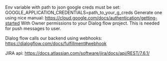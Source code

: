 
Env variable with path to json google creds must be set: 
GOOGLE_APPLICATION_CREDENTIALS=path_to_your_g_creds
Generate one using nice manual: https://cloud.google.com/docs/authentication/getting-started
With Owner permissions to your Dialog flow project. This is needed for push messages to user.


Dialog flow calls our backend using webhooks:
https://dialogflow.com/docs/fulfillment#webhook



JIRA api:
https://docs.atlassian.com/software/jira/docs/api/REST/7.6.1/